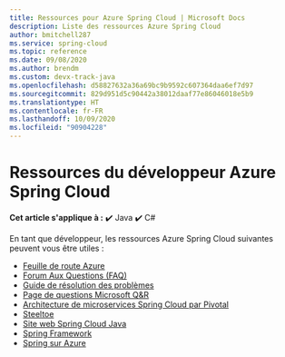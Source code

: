 ```yaml
---
title: Ressources pour Azure Spring Cloud | Microsoft Docs
description: Liste des ressources Azure Spring Cloud
author: bmitchell287
ms.service: spring-cloud
ms.topic: reference
ms.date: 09/08/2020
ms.author: brendm
ms.custom: devx-track-java
ms.openlocfilehash: d58827632a36a69bc9b9592c607364daa6ef7d97
ms.sourcegitcommit: 829d951d5c90442a38012daaf77e86046018e5b9
ms.translationtype: HT
ms.contentlocale: fr-FR
ms.lasthandoff: 10/09/2020
ms.locfileid: "90904228"
---
```

# <a name="azure-spring-cloud-developer-resources"></a>Ressources du développeur Azure Spring Cloud

**Cet article s'applique à :** ✔️ Java ✔️ C#

En tant que développeur, les ressources Azure Spring Cloud suivantes peuvent vous être utiles :

* [Feuille de route Azure](https://azure.microsoft.com/updates)
* [Forum Aux Questions (FAQ)](spring-cloud-faq.md)
* [Guide de résolution des problèmes](spring-cloud-troubleshoot.md)
* [Page de questions Microsoft Q&R](https://docs.microsoft.com/answers/topics/azure-spring-cloud.html)
* [Architecture de microservices Spring Cloud par Pivotal](https://docs.pivotal.io/spring-cloud-services/1-5/common/index.html)
* [Steeltoe](https://steeltoe.io/)
* [Site web Spring Cloud Java](https://spring.io/)
* [Spring Framework](https://cloud.spring.io/spring-cloud-azure/)
* [Spring sur Azure](https://docs.microsoft.com/azure/developer/java/spring-framework/)
